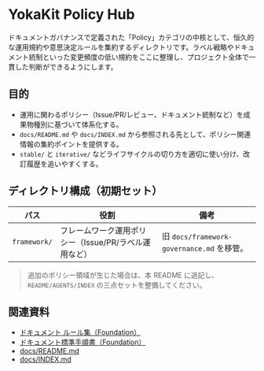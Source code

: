 # YokaKit Policy Hub

ドキュメントガバナンスで定義された「Policy」カテゴリの中核として、恒久的な運用規約や意思決定ルールを集約するディレクトリです。ラベル戦略やドキュメント統制といった変更頻度の低い規約をここに整理し、プロジェクト全体で一貫した判断ができるようにします。

## 目的
- 運用に関わるポリシー（Issue/PR/レビュー、ドキュメント統制など）を成果物種別に基づいて体系化する。
- `docs/README.md` や `docs/INDEX.md` から参照される先として、ポリシー関連情報の集約ポイントを提供する。
- `stable/` と `iterative/` などライフサイクルの切り方を適切に使い分け、改訂履歴を追いやすくする。

## ディレクトリ構成（初期セット）
| パス | 役割 | 備考 |
|------|------|------|
| `framework/` | フレームワーク運用ポリシー（Issue/PR/ラベル運用など） | 旧 `docs/framework-governance.md` を移管。 |

> 追加のポリシー領域が生じた場合は、本 README に追記し、`README/AGENTS/INDEX` の三点セットを整備してください。

## 関連資料
- [ドキュメント ルール集（Foundation）](../00-foundation/documentation/rules.md)
- [ドキュメント標準手順書（Foundation）](../00-foundation/documentation/standard-procedures.md)
- [docs/README.md](../README.md)
- [docs/INDEX.md](../INDEX.md)
